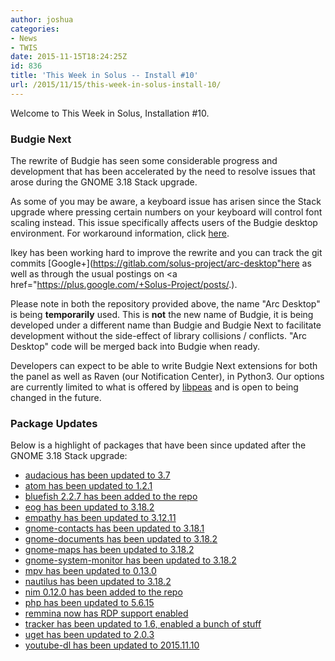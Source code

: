```yaml
---
author: joshua
categories:
- News
- TWIS
date: 2015-11-15T18:24:25Z
id: 836
title: 'This Week in Solus -- Install #10'
url: /2015/11/15/this-week-in-solus-install-10/
--- 
```

Welcome to This Week in Solus, Installation #10. 

### Budgie Next

The rewrite of Budgie has seen some considerable progress and development that has been accelerated by the need to resolve issues that arose during the GNOME 3.18 Stack upgrade.

As some of you may be aware, a keyboard issue has arisen since the Stack upgrade where pressing certain numbers on your keyboard will control font scaling instead. This issue specifically affects users of the Budgie desktop environment. 
For workaround information, click [here](https://solus-project.com/forums/viewtopic.php?f=17&t=804).

Ikey has been working hard to improve the rewrite and you can track the git commits [Google+](https://gitlab.com/solus-project/arc-desktop"here</a> as well as through the usual postings on <a href="https://plus.google.com/+Solus-Project/posts/.).

Please note in both the repository provided above, the name "Arc Desktop" is being **temporarily** used. This is **not** the new name of Budgie, it is being developed under a different name than Budgie and Budgie Next to facilitate development 
without the side-effect of library collisions / conflicts. "Arc Desktop" code will be merged back into Budgie when ready.
      
Developers can expect to be able to write Budgie Next extensions for both the panel as well as Raven (our Notification Center), in Python3. Our options are currently limited to what is offered by 
[libpeas](https://wiki.gnome.org/Projects/Libpeas) and is open to being changed in the future.
      
### Package Updates

Below is a highlight of packages that have been since updated after the GNOME 3.18 Stack upgrade:

- [audacious has been updated to 3.7](https://git.solus-project.com/packages/audacious/commit/?id=ff8f108c02ec20a6c3efa774a76739be81eba253)        
- [atom has been updated to 1.2.1](https://git.solus-project.com/packages/atom/commit/?id=d7c12b262649bd9542ae62d6ae2f885c78ee18f1)        
- [bluefish 2.2.7 has been added to the repo](https://git.solus-project.com/packages/bluefish-editor/commit/?id=86db0af34bfaeffb9c90d05e297bd1ffca60aca0)        
- [eog has been updated to 3.18.2](https://git.solus-project.com/packages/eog/commit/?id=8ae7e71a8a6c3a7caf8cafebf511dabeaaa441f2)        
- [empathy has been updated to 3.12.11](https://git.solus-project.com/packages/empathy/commit/?id=7e6d3e12d56b0ab437991ad663348c5aa5709142)        
- [gnome-contacts has been updated to 3.18.1](https://git.solus-project.com/packages/gnome-contacts/commit/?id=83dac0d9b740b744f7c2c66f35cf3ab787fbd4d2)        
- [gnome-documents has been updated to 3.18.2](https://git.solus-project.com/packages/gnome-documents/commit/?id=9dda299f932c4b5390afea838a956f5e9cb8abd2)        
- [gnome-maps has been updated to 3.18.2](https://git.solus-project.com/packages/gnome-maps/commit/?id=9ec8ee9ec9f41673aa9c747ab51dfedd868cd175)        
- [gnome-system-monitor has been updated to 3.18.2](https://git.solus-project.com/packages/gnome-system-monitor/commit/?id=3e6f00e7fcdc036b13c15af29b654853544299b1)        
- [mpv has been updated to 0.13.0](https://git.solus-project.com/packages/mpv/commit/?id=18c08d2d1f8ee2467e9c2f36c25a67cf2315dac1)        
- [nautilus has been updated to 3.18.2](https://git.solus-project.com/packages/nautilus/commit/?id=735aa30f0b01d9234927c666af1ba408035185d4)        
- [nim 0.12.0 has been added to the repo](https://git.solus-project.com/packages/nim/commit/?id=5e088a07141ab1bbe07e9daee7171604949bc8ef)        
- [php has been updated to 5.6.15](https://git.solus-project.com/packages/php/commit/?id=001debc17b77ae7850d9b3a05ac96832a36dfdbd)        
- [remmina now has RDP support enabled](https://git.solus-project.com/packages/remmina/commit/?id=389947add9a11b424d4677558b067ba5e7b8a2b4)        
- [tracker has been updated to 1.6, enabled a bunch of stuff](https://git.solus-project.com/packages/tracker/commit/?id=c225d07883c62397b71fed95ba6eb98bfe73b8c2)        
- [uget has been updated to 2.0.3](https://git.solus-project.com/packages/uget/commit/?id=d784000ecad6a2f58c417ed2466e555e52c61a0b)        
- [youtube-dl has been updated to 2015.11.10](https://git.solus-project.com/packages/youtube-dl/commit/?id=6da71c1532b15a8094d792e3bc1af54810e06fa7)